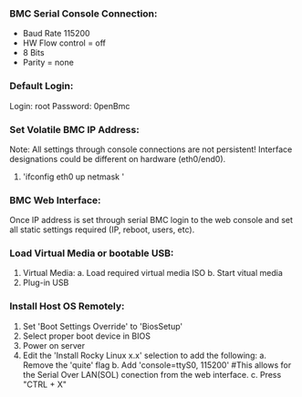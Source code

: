 ### BMC Serial Console Connection:
- Baud Rate 115200
- HW Flow control = off
- 8 Bits
- Parity = none

### Default Login:
Login: root
Password: 0penBmc

### Set Volatile BMC IP Address:
Note: All settings through console connections are not persistent!  Interface designations could be different on hardware (eth0/end0).
1. 'ifconfig eth0 up <ipaddress> netmask <subnet>'

### BMC Web Interface:
Once IP address is set through serial BMC login to the web console and set all static settings required (IP, reboot, users, etc).

### Load Virtual Media or bootable USB:
1. Virtual Media:
  a. Load required virtual media ISO
  b. Start vitual media
2. Plug-in USB

### Install Host OS Remotely:
1. Set 'Boot Settings Override' to 'BiosSetup'
2. Select proper boot device in BIOS
3. Power on server
4. Edit the 'Install Rocky Linux x.x' selection to add the following:
  a. Remove the 'quite' flag
  b. Add 'console=ttyS0, 115200' #This allows for the Serial Over LAN(SOL) conection from the web interface.
  c. Press "CTRL + X"

